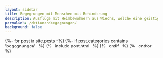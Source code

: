 ```yaml
---
layout: sidebar
title: Begegnungen mit Menschen mit Behinderung
description: Ausflüge mit Heimbewohnern aus Wiechs, welche eine geistige oder körperliche Behinderung aufweisen.
permalink: /aktionen/begegnungen/
background: false
---
```


{%- for post in site.posts -%}
  {%- if post.categories contains 'begegnungen' -%}
    {%- include post.html -%}
  {%- endif -%}
{%- endfor -%}